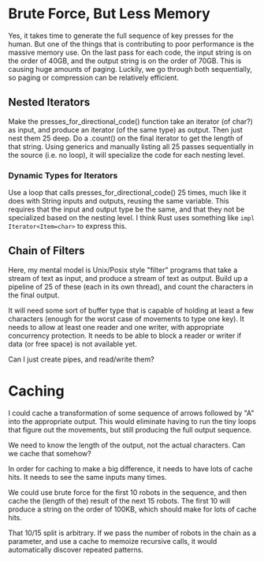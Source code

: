 # Brute Force, But Less Memory
Yes, it takes time to generate the full sequence of key presses for the human.
But one of the things that is contributing to poor performance is the massive
memory use.  On the last pass for each code, the input string is on the order
of 40GB, and the output string is on the order of 70GB.  This is causing huge
amounts of paging.  Luckily, we go through both sequentially, so paging or
compression can be relatively efficient.

## Nested Iterators
Make the presses_for_directional_code() function take an iterator (of char?)
as input, and produce an iterator (of the same type) as output.  Then just
nest them 25 deep.  Do a .count() on the final iterator to get the length
of that string.  Using generics and manually listing all 25 passes
sequentially in the source (i.e. no loop), it will specialize the code
for each nesting level.

### Dynamic Types for Iterators
Use a loop that calls presses_for_directional_code() 25 times, much like
it does with String inputs and outputs, reusing the same variable.  This
requires that the input and output type be the same, and that they not
be specialized based on the nesting level.  I think Rust uses something
like `impl Iterator<Item=char>` to express this.

## Chain of Filters
Here, my mental model is Unix/Posix style "filter" programs that take a
stream of text as input, and produce a stream of text as output.  Build
up a pipeline of 25 of these (each in its own thread), and count the
characters in the final output.

It will need some sort of buffer type that is capable of holding at least
a few characters (enough for the worst case of movements to type one key).
It needs to allow at least one reader and one writer, with appropriate
concurrency protection.  It needs to be able to block a reader or writer
if data (or free space) is not available yet.

Can I just create pipes, and read/write them?

# Caching
I could cache a transformation of some sequence of arrows followed by "A"
into the appropriate output.  This would eliminate having to run the tiny
loops that figure out the movements, but still producing the full output
sequence.

We need to know the length of the output, not the actual characters.  Can
we cache that somehow?

In order for caching to make a big difference, it needs to have lots of
cache hits.  It needs to see the same inputs many times.

We could use brute force for the first 10 robots in the sequence, and then
cache the (length of the) result of the next 15 robots.  The first 10 will
produce a string on the order of 100KB, which should make for lots of
cache hits.

That 10/15 split is arbitrary.  If we pass the number of robots in the chain
as a parameter, and use a cache to memoize recursive calls, it would
automatically discover repeated patterns.
